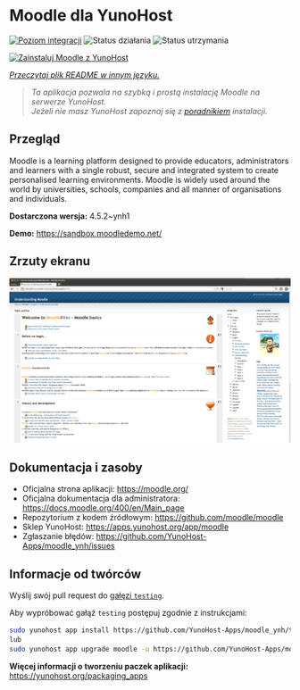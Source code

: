 <!--
To README zostało automatycznie wygenerowane przez <https://github.com/YunoHost/apps/tree/master/tools/readme_generator>
Nie powinno być ono edytowane ręcznie.
-->

# Moodle dla YunoHost

[![Poziom integracji](https://apps.yunohost.org/badge/integration/moodle)](https://ci-apps.yunohost.org/ci/apps/moodle/)
![Status działania](https://apps.yunohost.org/badge/state/moodle)
![Status utrzymania](https://apps.yunohost.org/badge/maintained/moodle)

[![Zainstaluj Moodle z YunoHost](https://install-app.yunohost.org/install-with-yunohost.svg)](https://install-app.yunohost.org/?app=moodle)

*[Przeczytaj plik README w innym języku.](./ALL_README.md)*

> *Ta aplikacja pozwala na szybką i prostą instalację Moodle na serwerze YunoHost.*  
> *Jeżeli nie masz YunoHost zapoznaj się z [poradnikiem](https://yunohost.org/install) instalacji.*

## Przegląd

Moodle is a learning platform designed to provide educators, administrators and learners with a single robust, secure and integrated system to create personalised learning environments. Moodle is widely used around the world by universities, schools, companies and all manner of organisations and individuals.


**Dostarczona wersja:** 4.5.2~ynh1

**Demo:** <https://sandbox.moodledemo.net/>

## Zrzuty ekranu

![Zrzut ekranu z Moodle](./doc/screenshots/Moodle_2.0_on_Firefox_4.0.png)

## Dokumentacja i zasoby

- Oficjalna strona aplikacji: <https://moodle.org/>
- Oficjalna dokumentacja dla administratora: <https://docs.moodle.org/400/en/Main_page>
- Repozytorium z kodem źródłowym: <https://github.com/moodle/moodle>
- Sklep YunoHost: <https://apps.yunohost.org/app/moodle>
- Zgłaszanie błędów: <https://github.com/YunoHost-Apps/moodle_ynh/issues>

## Informacje od twórców

Wyślij swój pull request do [gałęzi `testing`](https://github.com/YunoHost-Apps/moodle_ynh/tree/testing).

Aby wypróbować gałąź `testing` postępuj zgodnie z instrukcjami:

```bash
sudo yunohost app install https://github.com/YunoHost-Apps/moodle_ynh/tree/testing --debug
lub
sudo yunohost app upgrade moodle -u https://github.com/YunoHost-Apps/moodle_ynh/tree/testing --debug
```

**Więcej informacji o tworzeniu paczek aplikacji:** <https://yunohost.org/packaging_apps>

